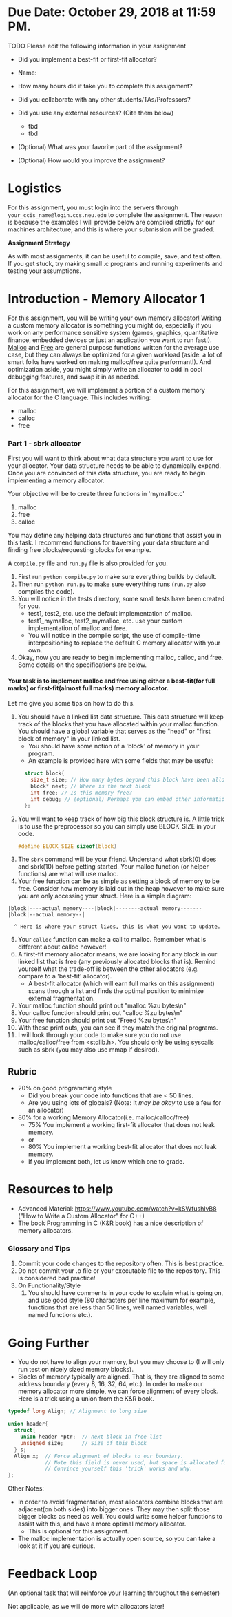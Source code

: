 # Due Date: October 29, 2018 at 11:59 PM.

TODO Please edit the following information in your assignment

- Did you implement a best-fit or first-fit allocator?

- Name:
- How many hours did it take you to complete this assignment?
- Did you collaborate with any other students/TAs/Professors?
- Did you use any external resources? (Cite them below)
  - tbd
  - tbd  
- (Optional) What was your favorite part of the assignment?
- (Optional) How would you improve the assignment?

# Logistics

For this assignment, you must login into the servers through `your_ccis_name@login.ccs.neu.edu` to complete the assignment. The reason is because the examples I will provide below are compiled strictly for our machines architecture, and this is where your submission will be graded.

**Assignment Strategy**

As with most assignments, it can be useful to compile, save, and test often. If you get stuck, try making small .c programs and running experiments and testing your assumptions.

# Introduction - Memory Allocator 1

For this assignment, you will be writing your own memory allocator! Writing a custom memory allocator is something you might do, especially if you work on any performance sensitive system (games, graphics, quantitative finance, embedded devices or just an application you want to run fast!). [Malloc](https://linux.die.net/man/3/malloc) and [Free](http://man7.org/linux/man-pages/man1/free.1.html) are general purpose functions written for the average use case, but they can always be optimized for a given workload (aside: a lot of smart folks have worked on making malloc/free quite performant!). And optimization aside, you might simply write an allocator to add in cool debugging features, and swap it in as needed.

For this assignment, we will implement a portion of a custom memory allocator for the C language. This includes writing:

- malloc
- calloc
- free

### Part 1 - sbrk allocator

First you will want to think about what data structure you want to use for your allocator. Your data structure needs to be able to dynamically expand. Once you are convinced of this data structure, you are ready to begin implementing a memory allocator.

Your objective will be to create three functions in 'mymalloc.c'

1. malloc
2. free
3. calloc 

You may define any helping data structures and functions that assist you in this task. I recommend functions for traversing your data structure and finding free blocks/requesting blocks for example.

A `compile.py` file and `run.py` file is also provided for you.

1. First run `python compile.py` to make sure everything builds by default.
2. Then run `python run.py` to make sure everything runs (`run.py` also compiles the code).
3. You will notice in the tests directory, some small tests have been created for you. 
	- test1, test2, etc. use the default implementation of malloc. 
	- test1_mymalloc, test2_mymalloc, etc. use your custom implementation of malloc and free. 
	- You will notice in the compile script, the use of compile-time interpositioning to replace the default C memory allocator with your own.
4. Okay, now you are ready to begin implementing malloc, calloc, and free. Some details on the specifications are below.

#### Your task is to implement malloc and free using either a best-fit(for full marks) or first-fit(almost full marks) memory allocator.

Let me give you some tips on how to do this.

1. You should have a linked list data structure. This data structure will keep track of the blocks that you have allocated within your malloc function. You should have a global variable that serves as the "head" or "first block of memory" in your linked list.
	- You should have some notion of a 'block' of memory in your program.
	- An example is provided here with some fields that may be useful:
	```c
	  struct block{
	    size_t size; // How many bytes beyond this block have been allocated in the heap
	    block* next; // Where is the next block
	    int free; // Is this memory free?
	    int debug; // (optional) Perhaps you can embed other information--remember, you are the boss!
	  };
	```
2. You will want to keep track of how big this block structure is. A little trick is to use the preprocessor so you can simply use BLOCK_SIZE in your code.
	```c
	#define BLOCK_SIZE sizeof(block)
	```
3. The `sbrk` command will be your friend. Understand what sbrk(0) does and sbrk(10) before getting started. Your malloc function (or helper functions) are what will use malloc.
4. Your free function can be as simple as setting a block of memory to be free. Consider how memory is laid out in the heap however to make sure you are only accessing your struct. Here is a simple diagram: 
```
|block|----actual memory----|block|--------actual memory-------|block|--actual memory--|

  ^ Here is where your struct lives, this is what you want to update.
```
5. Your `calloc` function can make a call to malloc. Remember what is different about calloc however!
6. A first-fit memory allocator means, we are looking for any block in our linked list that is free (any previously allocated blocks that is). Remind yourself what the trade-off is between the other allocators (e.g. compare to a 'best-fit' allocator).
	- A best-fit allocator (which will earn full marks on this assignment) scans through a list and finds the optimal position to minimize external fragmentation.
7. Your malloc function should print out "malloc %zu bytes\n"
8. Your calloc function should print out "calloc %zu bytes\n"
9. Your free function should print out "Freed %zu bytes\n"
10. With these print outs, you can see if they match the original programs.
11. I will look through your code to make sure you do not use malloc/calloc/free from <stdlib.h>. You should only be using syscalls such as sbrk (you may also use mmap if desired).

## Rubric

- 20% on good programming style
	- Did you break your code into functions that are < 50 lines.
	- Are you using lots of globals? (Note: It *may be okay* to use a few for an allocator)
- 80% for a working Memory Allocator(i.e. malloc/calloc/free)
  - 75% You implement a working first-fit allocator that does not leak memory.
  - or
  - 80% You implement a working best-fit allocator that does not leak memory.
  - If you implement both, let us know which one to grade.
    
# Resources to help
- Advanced Material: https://www.youtube.com/watch?v=kSWfushlvB8 ("How to Write a Custom Allocator" for C++)
- The book Programming in C (K&R book) has a nice description of memory allocators.

### Glossary and Tips
1. Commit your code changes to the repository often. This is best practice.
2. Do not commit your .o file or your executable file to the repository. This is considered bad practice!
3. On Functionality/Style
	1. You should have comments in your code to explain what is going on, and use good style (80 characters per line maximum for example, functions that are less than 50 lines, well named variables, well named functions etc.).

# Going Further

- You do not have to align your memory, but you may choose to (I will only run test on nicely sized memory blocks).
- Blocks of memory typically are aligned. That is, they are aligned to some address boundary (every 8, 16, 32, 64, etc.). In order to make our memory allocator more simple, we can force alignment of every block. Here is a trick using a union from the K&R book.

```c
typedef long Align; // Alignment to long size

union header{
  struct{
    union header *ptr;  // next block in free list
    unsigned size;      // Size of this block
  } s;
  Align x;  // Force alignment of blocks to our boundary.
            // Note this field is never used, but space is allocated for it.
            // Convince yourself this 'trick' works and why.
};
```


Other Notes:

* In order to avoid fragmentation, most allocators combine blocks that are adjacent(on both sides) into bigger ones. They may then split those bigger blocks as need as well. You could write some helper functions to assist with this, and have a more optimal memory allocator. 
	- This is optional for this assignment.
* The malloc implementation is actually open source, so you can take a look at it if you are curious.

# Feedback Loop

(An optional task that will reinforce your learning throughout the semester)

Not applicable, as we will do more with allocators later!
